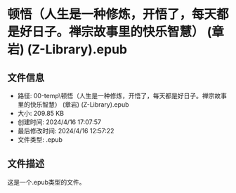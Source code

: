 ﻿# 顿悟（人生是一种修炼，开悟了，每天都是好日子。禅宗故事里的快乐智慧） (章岩) (Z-Library).epub

## 文件信息
- 路径: 00-temp\顿悟（人生是一种修炼，开悟了，每天都是好日子。禅宗故事里的快乐智慧） (章岩) (Z-Library).epub
- 大小: 209.85 KB
- 创建时间: 2024/4/16 17:07:57
- 最后修改时间: 2024/4/16 12:57:22
- 文件类型: .epub

## 文件描述
这是一个.epub类型的文件。

